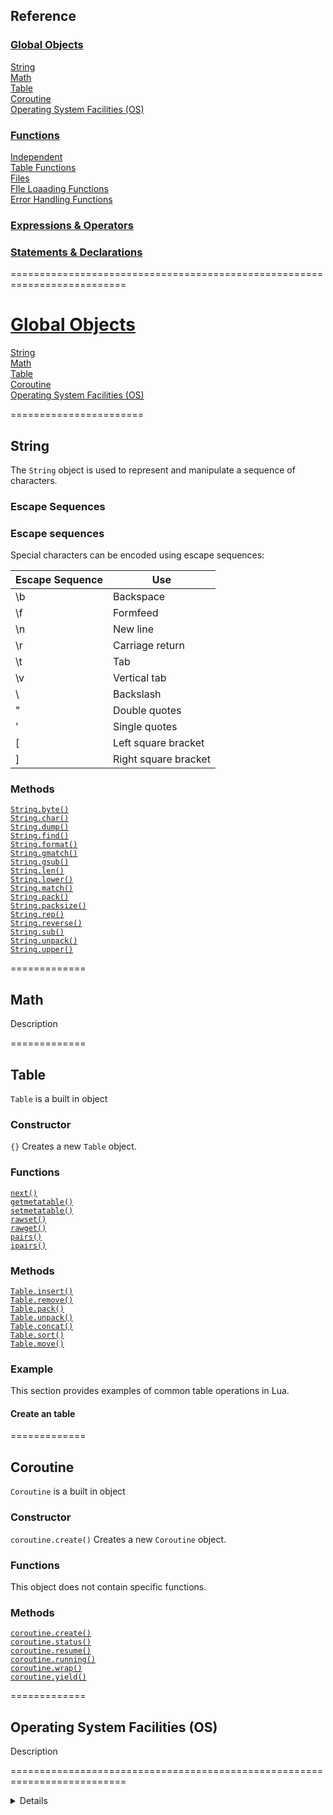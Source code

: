## Reference
### [Global Objects](#global-objects)  
[String](#global-objects_string)  
[Math](#global-objects_math)  
[Table](#global-objects_table)  
[Coroutine](#global-objects_coroutine)  
[Operating System Facilities (OS)](#global-objects_os)  
### [Functions](#functions)  
[Independent](#functions_table)  
[Table Functions](#functions_table)  
[Files](#functions_table)  
[FIle Loaading Functions](#functions_table)  
[Error Handling Functions](#functions_table)  
### [Expressions & Operators](#expressions-and-operators)  
### [Statements & Declarations](#staatements-and-declarations)  



==========================================================================


# [Global Objects](#global-objects)  
[String](#global-objects_string)  
[Math](#global-objects_math)  
[Table](#global-objects_table)  
[Coroutine](#global-objects_coroutine)  
[Operating System Facilities (OS)](#global-objects_math)  

=======================


## <a name="global-objects_string">String</a>  
The `String` object is used to represent and manipulate a sequence of characters.

### Escape Sequences
### Escape sequences

Special characters can be encoded using escape sequences:

| Escape Sequence | Use                   |
| --------------- | --------------------- |
| \b              | Backspace             |
| \f              | Formfeed              |
| \n              | New line              |
| \r              | Carriage return       |
| \t              | Tab                   |
| \v              | Vertical tab          |
| \\              | Backslash             |
| \"              | Double quotes         |
| \'              | Single quotes         |
| \[              | Left square bracket   |
| \]              | Right square bracket  |



 <!-- Escape Sequence	Use
\a	Bell
\b	Backspace


### Functions
[`tostring()`]
 <!-- Editor: Should this be here? -->

### Methods
[`String.byte()`](#global-objects_string-method_byte)  
[`String.char()`](#global-objects_string-method_char)  
[`String.dump()`](#global-objects_string-method_dump)  
[`String.find()`](#global-objects_string-method_find)  
[`String.format()`](#global-objects_string-method_format)  
[`String.gmatch()`](#global-objects_string-method_gmatch)  
[`String.gsub()`](#global-objects_string-method_gsub)  
[`String.len()`](#global-objects_string-method_len)  
[`String.lower()`](#global-objects_string-method_lower)  
[`String.match()`](#global-objects_string-method_match)  
[`String.pack()`](#global-objects_string-method_pack)  
[`String.packsize()`](#global-objects_string-method_packsize)  
[`String.rep()`](#global-objects_string-method_rep)  
[`String.reverse()`](#global-objects_string-method_reverse)  
[`String.sub()`](#global-objects_string-method_sub)  
[`String.unpack()`](#global-objects_string-method_unpack)  
[`String.upper()`](#global-objects_string-method_upper)  


=============


## <a name="global-objects_math">Math</a>  
Description


=============


## <a name="global-objects_table">Table</a>
`Table` is a built in object 

### Constructor
`{}` Creates a new `Table` object.  


### Functions
[`next()`](#reference_functions_next)  
[`getmetatable()`](#reference_functions_getmetatable)  
[`setmetatable()`](#reference_functions_setmetatable)  
[`rawset()`](#reference_functions_rawset)  
[`rawget()`](#reference_functions_rawget)  
[`pairs()`](#reference_functions_pairs)  
[`ipairs()`](#reference_functions_ipairs)  

### Methods
[`Table.insert()`](#global-objects_table-method_insert)  
[`Table.remove()`](#global-objects_table-method_remove)  
[`Table.pack()`](#global-objects_table-method_pack)  
[`Table.unpack()`](#global-objects_table-method_unpack)  
[`Table.concat()`](#global-objects_table-method_concat)  
[`Table.sort()`](#global-objects_table-method_sort)  
[`Table.move()`](#global-objects_table-method_move)  

### Example
This section provides examples of common table operations in Lua.

#### Create an table


=============


## <a name="global-objects_coroutine">Coroutine</a>  
`Coroutine` is a built in object 

### Constructor
`coroutine.create()` Creates a new `Coroutine` object.

### Functions
This object does not contain specific functions.

### Methods
[`coroutine.create()`](#global-objects_coroutine-method_create)  
[`coroutine.status()`](#global-objects_coroutine-method_status)  
[`coroutine.resume()`](#global-objects_coroutine-method_resume)  
[`coroutine.running()`](#global-objects_coroutine-method_running)  
[`coroutine.wrap()`](#global-objects_coroutine-method_wrap)  
[`coroutine.yield()`](#global-objects_coroutine-method_yield)  


=============


## <a name="global-objects_os">Operating System Facilities (OS)</a>  
Description

==========================================================================










<details>
# Lua Documentation - Unofficial  🌙 
* Note: This is Work in progress

# [Lua](https://lua.org)

## What is Lua?
[Lua](https://www.lua.org/about.html) is a powerful, efficient, lightweight, embeddable scripting language. It supports procedural programming, object-oriented programming, functional programming, data-driven programming, and data description.

Lua combines simple procedural syntax with powerful data description constructs based on associative arrays and extensible semantics.
Lua is dynamically typed, runs by interpreting bytecode with a register-based virtual machine, and has automatic memory management with incremental garbage collection, making it ideal for configuration, scripting, and rapid prototyping.



## Who is Lua for?

Like with any language, choose the right tool for the job. 

Lua is rarerly used on its own, instead its usually embedded in other programs. 

Notable mentions: Roblox, Adobe Photoshop Lightroom, Angry Birds, Cheat Engine, and Garry's Mod.


Its very popular in the gaming industry but also its been used in network and system programs. 



## History of Lua

Lua was desinged by a team of of three Brazililian scientist, Roberto Ierusalimschy, Luiz Henrique de Figueiredo, and Waldemar Celes.

Brazil had a very strict import policy from 1984 untill 1992, which also included hardware. Due to the hardware limitations in Brazil, the three scientist developed the scripting language called Lua.

The first release was in 1993.

The origin of the name  and name comes from the word `luna` which is Brazilian way of saying `moon`.

Lua was slightly different and incomprated the data-description suntax of SOL, and `SOL` in Portugese means `Sun` and `Lua` meaning `Moon`.

Lua was born.


# Getting Started

Downloading Lua

# Discord Server

Join Lua Community server on discord! https://discord.gg/nNu6FeHC









==========================================================================

 <!-- Guide
Refference -->

# Lua guide
## Reference




===========================================================================

# Reference
## Built in Objects
### Tables
### Coroutine
### String
### Math
### Operating System Facilities (OS)
## Functions
### Independent
### Table Functions (like Array Methods e.g Array.map(), but just pure functions pair() used only with 'Table' aka Object )
### Files
### FIle Loaading Functions
### Error Handling Functions
## Expressions and Operators
## Statements & Declarations
 
 
 

<!-- 
<!-- 

# Table of Contents

## Variables
## Baisc Types
### Nil
### Boolean
### Number
### String
### Function
### Userdata
### Thread
### Table
## Operators
## Iterations

-- > -->


===========================================================================


# <a name="doc_statements_and_declarations">Statements & declarations<a>

## Declaration
### [variable?]
### [<const>]
## Control Flow
### [break]()
## Iterations
### [if ... then]()
### [for ... do]()
### [while .... do]()

 




## [Functions](#)
### [Select](#doc_select)
 

## [Expressions]




## [Statements]
### [local]()


### [do]()
### [else]()
### [elseif]()
### [function]()
### [end]()

### [in]()
### [repeat]()
### [then]()
### [until]()

### [true]()
### [false]()
### [return]()
### [nil]()





===========================================================================

# <a name="doc_functions">Functions</a>

## <a name="doc_functions_independent">Indepenndent</a>
`print()`  
`select()`  
`tonumber()`  
`tostring()`  
`type()`  
`collectgarbage()`  
`rawequal()`  
`rawlen()`  
## <a name="doc_table_functions">Table Functions</a>
See table functions to view the functions
## <a name="doc_functions_files">Files</a>
`load()`  
`loadfile()`  
`dofile()` 
## <a name="doc_functions_error_handling">Error Handling</a>
`assert()`  
`warn()`  
`error()`  
`pcall()`  
`xpcall()`  




===========================================================================




# <a name="doc_operators">Operators</a>

## Arithmetic Operators

Addition +
Subtraction -
Multiplication *
Division /
Modulo %
Exponentiation ^
Negation (Unary-)

Relational Operators
 

## Logical Operators

All logical operators consider `false` and `nil` nil as false, and anything else as true.

<table class="fullwidth-table">
  <caption>
    Logical operators
  </caption>
  
  <thead>
    <tr>
      <th scope="col">Operator</th>
      <th scope="col">Usage</th>
      <th scope="col">Description</th>
    </tr>
  </thead>

  <tbody>
    <tr>
      <td>
        <a href="Reference/Operators/Logical_AND"
          >Logical AND</a
        >
        (<code>and</code>)
      </td>
      <td><code>expr1 &#x26;&#x26; expr2</code></td>
      <td>
        Returns <code>expr1</code> if it can be converted to <code>false</code>;
        otherwise, returns <code>expr2</code>. Thus, when used with Boolean
        values, <code>&#x26;&#x26;</code> returns <code>true</code> if both
        operands are true; otherwise, returns <code>false</code>.
      </td>
    </tr>
    <tr>
      <td>
        <a href="Reference/Operators/Logical_OR"
          >Logical OR </a
        >(<code>or</code>)
      </td>
      <td><code>expr1 || expr2</code></td>
      <td>
        Returns <code>expr1</code> if it can be converted to <code>true</code>;
        otherwise, returns <code>expr2</code>. Thus, when used with Boolean
        values, <code>||</code> returns <code>true</code> if either operand is
        true; if both are false, returns <code>false</code>.
      </td>
    </tr>
    <tr>
      <td>
        <a href="Reference/Operators/Logical_NOT">Logical NOT </a>(<code>!</code>)
      </td>
      <td><code>not</code></td>
      <td>
        Returns <code>false</code> if its single operand that can be converted
        to <code>true</code>; otherwise, returns <code>true</code>.
      </td>
    </tr>
  </tbody>
</table>

 
## Relational Operators

Relational Operators always resolve in `true` or `false`.

<table class="standard-table">
<caption>
  Relational Operators
</caption>

<thead>
<tr>
  <th scope="col">Operator</th>
  <th scope="col">Description</th>
  <th scope="col">Examples returning true</th>
</tr>
</thead>

<tbody>
  <tr>
    <td>
      <a href="Reference/Operators#equality"
        >Equal</a
      >
      (<code>==</code>)
    </td>
    <td>Returns <code>true</code> if the operands are equal.</td>
    <td>
      <code>3 == var1</code>
      <p><code>"3" == var1</code></p>
      <code>3 == '3'</code>
    </td>
  </tr>
  <tr>
    <td>
      <a href="Reference/Operators#inequality"
        >Not equal</a
      >
      (<code>~=</code>)
    </td>
    <td>Returns <code>true</code> if the operands are not equal.</td>
    <td>
      <code>var1 != 4<br />var2 != "3"</code>
    </td>
  </tr>
    <td>
      <a
        href="Reference/Operators#greater_than_operator"
        >Greater than</a
      >
      (<code>></code>)
    </td>
    <td>
      Returns <code>true</code> if the left operand is greater than the right
      operand.
    </td>
    <td>
      <code>var2 > var1<br />"12" > 2</code>
    </td>
  </tr>
  <tr>
    <td>
      <a
        href="Reference/Operators#greater_than_or_equal_operator"
        >Greater than or equal</a
      >
      (<code>>=</code>)
    </td>
    <td>
      Returns <code>true</code> if the left operand is greater than or equal
      to the right operand.
    </td>
    <td>
      <code>var2 >= var1<br />var1 >= 3</code>
    </td>
  </tr>
  <tr>
    <td>
      <a
        href="Reference/Operators#less_than_operator"
        >Less than</a
      >
      (<code>&#x3C;</code>)
    </td>
    <td>
      Returns <code>true</code> if the left operand is less than the right
      operand.
    </td>
    <td>
      <code>var1 &#x3C; var2<br />"2" &#x3C; 12</code>
    </td>
  </tr>
  <tr>
    <td>
      <a
        href="Reference/Operators#less_than_or_equal_operator"
        >Less than or equal</a
      >
      (<code>&#x3C;=</code>)
    </td>
    <td>
      Returns <code>true</code> if the left operand is less than or equal to
      the right operand.
    </td>
    <td>
      <code>var1 &#x3C;= var2<br />var2 &#x3C;= 5</code>
    </td>
  </tr>
</tbody>
</table>





===========================================================================


# <a name="doc_string">String</a>

## Methods

`String.byte()`  
`String.char()`  
`String.dump()`  
`String.find()`  
`String.format()`  
`String.gmatch()`  
`String.gsub()`  
`String.len()`  
`String.lower()`  
`String.match()`  
`String.pack()`  
`String.packsize()`  
`String.rep()`  
`String.reverse()`  
`String.sub()`  
`String.unpack()`  
`String.upper()`  


===========================================================================


# <a name="doc_math">Math</a>

## Methods
`Math.modf()`  
`Math.floor()`  
`Math.max()`  
`Math.celi()`  



# <a name="doc_modules">Modules</a>

## Methods
`require()`
`package.config`
`package.cpath`
`package.loaded`
`package.loadlib()`
`package.path`
`package.preload`
`package.searches`


===========================================================================

# <a name="refference_functions">Functions</a>
`next()`  
`getmetatable()`  
`setmetatable()`  
`rawset()`  
`rawget()`  
`rawlen()`  
`rawequal()`  
`pairs()`  
`ipairs()`  
`assert()`  
`warn()`  
`error()`  
`pcall()`  
`xpcall()`  
`print()`  
`select()`  
`tonumber()`  
`tostring()`  
`type()`  
`load()`  
`loadfile()`  
`dofile()`  
`collectgarbage()`  






## <a name="refference_table">Tables</a>

<details>
Editor notes: Show how to loop over  the tables, how to loop over them. Instead of showing just methods, include how to use a table somewhere.
</details>

A table allows storing a collection of data under a single variable. Lua has one mechanism to represent data structure, and does not have Classes, Arrays or Objects. Every data structure is represented by tables.

Unlike in other programming languages where's the index starts from `0`, Lua starts counting from `1`. Most libraries will start with the index of `1` therefore its a good practice to follow the convetion.


### Common Usages

Tables can represent classes, arrays and objects.

#### Reasemblance of a Class, or prototyping
```lua
local Class = {}

function Class.makeSound(sound)
    return sound
end

function Class.sit()
-- code...
end

print(Class.makeSound("Woof!"))

-- Output: Woof
```

#### Reasemblance of an Array
```lua 
local array = { "Dog", "Cat", "Hippo" }
``` 

#### Reasemblance of an Object
```lua
local object = { 
    name = "John", 
    age = 25, 
    isMarried: false
}
```

```
Note: Printing a table will return table's hash such as `table: 0x5566951939f0`
```

To get a table values you need to loop over them. Check out `pairs` and `ipairs.


### Constructor 
`{}` Creates a new `table`.


### Table Functions
<!-- 
  link to functions to the functions side?
 Dont write the explanation/examples under 'table' but under 'functions'? 
-->
[`next()`](#refference_function_next)  


[`getmetatable()`](#refference_function_getmetatable)  

[`setmetatable()`](#refference_function_setmetatable)  

[`rawset()`](#refference_function_rawset)  

[`rawget()`](#refference_function_rawget)  

[`pairs()`](#refference_function_pairs)  

[`ipairs()`](#refference_function_ipairs)  


### Methods

[`table.insert()`](#object_table_insert)  
Adds one element to the table.

[`table.remove()`](#object_table_remove)  
Removes one element from the table.

[`table.pack()`](#object_table_pack)  
Packs elements into a new table.

[`table.unpack()`](#object_table_unpack)  
Unpacks a table into values.

[`table.concat()`](#object_table_concat)  
Returns a combined string from a table.

[`table.sort()`](#object_table_sort)  
Sorts the values in a table.

[`table.move()`](#object_table_move)


===========================================================================


## <a name="table-insert">Table.insert()</a>
The `table.insert()` method adds one element to the end of the table.

### Syntax
```Lua
table.insert(tbl, value)
```

### Parameter
`tbl`
The table where the item should be removed from.

`value`
The element to add to the end of the table.


### Examples

#### Adding elements to a table

```Lua

local groceries = { "Bread", "Rice" }
table.insert(groceries, "Potatoes")

-- Output:  groceries = {"Bread", "Rice", "Potatoes"}

```


**[⬆ back to top](#table-of-contents)**




# <a name="table-remove">Table.remove()</a>
The `table.remove()` method removes one element from the table and shifts it.


## Syntax
```Lua
table.remove(tbl, index)
```

## Parameter
`tbl`
The table where the item should be removed from.

`index`
The index (position) of the current element in the array.

## Examples
 Removing "Rice" from groceries table.

```Lua
groceries = { "Bread", "Rice", "Peas" }
table.remove(groceries, 2)

-- Output: groceries = { "Bread", "Peas" }
```

**[⬆ back to top](#table-of-contents)**




## <a name="table-concat">Table.concat()</a>
The `table.concat()` function is used to concatinate table values into a string.

### Syntax
```Lua
table.concat(tbl, seperator)
```

### Parameter
`tbl`
The table to be concatinated.

`seperator (optional)`
Used as a separator between values.

### Examples

#### Only table provided to the function.
```Lua
local tbl = {"The","fox","jumps","over","the","lazy","dog",}

print(table.concat(tbl)) 

-- Output: Thefoxjumpsoverthelazydog
```

```Lua
local tab = { 1, 2, 3, 4 }

print(table.concat(tab)) 

-- Output: 1234
```

#### Table provided with the second parameter

```Lua
local tbl = {"The","fox","jumps","over","the","lazy","dog",}

print(table.concat(tbl," ")) 

-- Output: The fox jumps over the lazy dog
```

```Lua
local tbl = { 1, 2, 3, 4 }

print(table.concat(tbl, "-")) 

-- Output: 1-2-3-4
```



## <a name="table-pack">Table.pack()</a>
The `table.pack()` method is used to combine values into a newly created table.

### Syntax
```
table.pack(elements)
```

### Parameters
`elements`
The values to combine into a newly created table


### Examples

This will combine all values into a new table.
```Lua
productID =  234 
productName = "Dark Chocolate"
productIngredients = { "Cocoa Mass", "Cocoa Butter", "Vanilla", "Cocoa Solids: 70% min" }

darkChocolateTable = table.pack(productID, productName, productIngredients)
 
 print(darkChocolateTable)

 -- Output: table: 0x564c9ac0a210
 ```
 
 Accessing the product igredients and getting the second one.

 ```Lua
productID =  234 
productName = "Dark Chocolate"
productIngredients = { "Cocoa Mass", "Cocoa Butter", "Vanilla", "Cocoa Solids: 70% min" }

darkChocolateTable = table.pack(productID, productName, productIngredients)
 
print(darkChocolateTable[3][2])

-- Output: Cocoa Butter
 ```

**[⬆ back to top](#table-of-contents)**





## <a name="table-unpack">Table.unpack()</a>

The `table.unpack()` returns all values from a table.

### Syntax

```Lua
table.unpack(tbl)
```

### Parameters
`tbl`
The table to be unpacked.

### Examples

Unpacking a table
```Lua
groceries = { "Bread", "Rice", "Peas" }
print(table.unpack(groceries))

-- Output: Bread Rice Peas
```

Unpacking a table with tables inside
```Lua
groceries = {
    {
        id = 31,
        name = "Bread",
        quantity = 2
    },
    {
        id = 242,
        name = "Rice",
        quantity = 1
    },
    {
        id = 493,
        name = "Peas",
        quantity = 1
    }
}

print(table.unpack(groceries))

-- Output: table: 0x55db576a62a0 table: 0x55db576a4dd0 table: 0x55db941a4dd1
```

**[⬆ back to top](#table-of-contents)**





## <a name="table-sort">Table.sort()</a>

The `table.sort()` sorts a table and returns its value sorted. If no value is provited, the sort function will default to alphabetical sorting.


### Syntax
```Lua
table.sort(tbl)

table.sort(tbl, value)
```

### Parameters



### Examples



**[⬆ back to top](#table-of-contents)**



----------------------------------

# Comments

## Single line comments

```Lua
-- 
```

## Multi-line comments

```Lua
--[[
    


--]]
```


# Semicolons
Lua doesn't require semicolons, but you're free to put them if you want.


----------------------------------

# Plugins

## Table 
table.clear()


## JSON
link to JSON decoder - http://dkolf.de/src/dkjson-Lua.fsl/home























































































----------------------------------


# I'm looking for a
## Class
## Array


<details>


<summary>.</summary>


# Template


# Name
Description what it does

## Syntax
## Parameters
## Examples


notes
.
.
.
.
.
.
.












@@@@@@@@@@@@@@@@@@@@@@@@@@@@@@@@@@@@@@@@@@@@@@@@@@@@@@@@@@@@@@@@@@@@@@@@@@@@@@@@@@@@@@@@@@@@


# Lua Guidelines
It seems like general Lua programmers code seems to follow PHP style


## Variables
## Operators and comparison
## 



------------------------------------

# Variables

groceries
groceries <const>



Moon theme, because Lua is Luna/Moon

https://www.tutorialspoint.com/execute_Lua_online.php
https://www.typingclub.com/

https://developer.mozilla.org/en-US/docs/MDN/Guidelines/Code_guidelines/JavaScript

@@@@

Lua com

21 reserved words
1 mechanism to represent data struture

Lua is a dynamic language, not type anotations needed


https://Luarocks.org/


If you're comning from a language such as JavaScript or PHP, some differences are worth noting
```
Count starts from 1 not 0
0 does not mean false
1 does not mean true
```

@@@@


coroutine.create() - suspend and resume code
coroutine.yeld() - puse
courutine.resume() - continue executoin

# Reserved words



# Other
## const
 
## pairs
## ipairs
## next
## rawset
## count















<!-- Docs to look at: React, Laravel, JS MDN -->

Use real life examples, not some foo bar, a, e, i... 

 

 
<const>

# Variables

In Lua to declaare a variable you simply write out the name

`variable`

if you want to you can also

`variable <const>`

# Scope

# Functions

# Tables aka Objects & Arrays

Lua doesn't have objects nor arrays - it has just tables. s
Tables in Luas is Arr
Objects in Lua are called Tables. 
Objects in Lua are called Arrays.They serve as an array and object.

To insert into the database, you need to `table.insert(table, value)`

To unpack values from a table, you need to unpack(data)

If you print a table, you will see table hash therefore you need to use special pairs and ipairs to show the content


<!-- object.getHash() -->
<!-- object.print() -->
<!-- object.count() -->
<!-- object.insertTo(object, data) -->
<!-- object.removeFrom(data, index) -->
<!-- object.unpack(data) -->
<!-- object.returnHashes() -->
<!-- object.create -->

<!-- Lua utility -->

To access properties of tables, you need to use special functions. pairs and ipairs.

Here are a few ways to work with them.

JavaScript Example
```js


```

Lua Example
```

```


LUA Example
```
local people = {
    test = {
    ['99'] = {
         name = "Fred",
         address = "16 Long Street",
         phone = "123456"
     },
     ['8989'] = {
         name = "Wilma",
         address = "16 Long Street",
         phone = "123456"
        }
    }
}
```
  
--   for index, data in pairs(people.test) do
--       print(index)
  
--       -- for key, value in pairs(data) do
--       --     print('\t', key, value)
--       -- end
--   end
  
  -- hash breaks this 





lunavel.com

Lunavel, the unofficial documentation you were looking for Luna!
Get started


Asigning Values

Reading values

Good/Bad pratcie

Creating your own functions 







Built-In Globals
Lua Globals
Roblox Globals

Lua Libraries
coroutine
debug
math
os
string
table
utf8
bit32


# Working with JSON



# Have plugins
Copy and paste it in your file app/illuminate

- JSON - ability to decode JSON into Lua
- Table [ print table Content], not just hash









# Getting Started

## Meet Lua
Lua is a scripting language ...


### Why Lua?

What is Luna

#### Flexibile

### Starter Kits
<!-- Table addons plugin -->
<!-- JSON plugin -->


# Data Types
nil
boolean
number
string
function
userdata
thread
table

# Declearing Variables

groceries = {}
groceries <const> = {}


https://stackoverflow.com/questions/4880368/how-to-delete-all-elements-in-a-Lua-table
# Statements and declerations





## Classes

## JSON
<!-- Lua doens't provide support for JSON, however there' is a package you can install to get support for it -->

<!-- Accessing values in tables -->


# Method explore - example
Short info 

<!-- list all methods  -->


# Property definition - Example Framework 
Explanation about the feature
<!-- Demo -->

## Syntax
<!-- code -->

## Description


## Examples







<!-- http://Lua-users.org/wiki/TablesTutorial -->
<!-- https://developer.roblox.com/en-us/articles/Metatables -->
<!-- https://www.Lua.org/pil/19.2.html -->


</details>

</details>